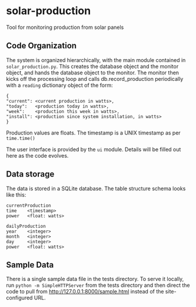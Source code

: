 # solar-production

Tool for monitoring production from solar panels

## Code Organization

The system is organized hierarchically, with the main module
contained in `solar_production.py`. This creates the database
object and the monitor object, and hands the database object
to the monitor. The monitor then kicks off the processing loop
and calls db.record_production periodically with a `reading`
dictionary object of the form:

    {
	"current": <current production in watts>,
	"today":   <production today in watts>,
	"week":    <production this week in watts>,
	"install": <production since system installation, in watts>
    }
	
Production values are floats. The timestamp is a UNIX timestamp 
as per `time.time()`

The user interface is provided by the `ui` module. Details will
be filled out here as the code evolves.

## Data storage

The data is stored in a SQLite database. The table structure 
schema looks like this:

    currentProduction
	time    <timestamp>
	power   <float: watts>
		
    dailyProduction
	year    <integer>
	month   <integer>
	day     <integer>
	power   <float: watts>

## Sample Data

There is a single sample data file in the tests directory. To
serve it locally, run `python -m SimpleHTTPServer` from the tests
directory and then direct the code to pull from http://127.0.0.1:8000/sample.html
instead of the site-configured URL.
